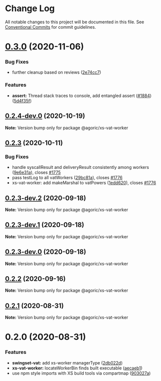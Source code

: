 # Change Log

All notable changes to this project will be documented in this file.
See [Conventional Commits](https://conventionalcommits.org) for commit guidelines.

# [0.3.0](https://github.com/Agoric/agoric-sdk/compare/@agoric/xs-vat-worker@0.2.4-dev.0...@agoric/xs-vat-worker@0.3.0) (2020-11-06)


### Bug Fixes

* further cleanup based on reviews ([2e74cc7](https://github.com/Agoric/agoric-sdk/commit/2e74cc72ce1c898b24c1a2613d7864d97fe383c2))


### Features

* **assert:** Thread stack traces to console, add entangled assert ([#1884](https://github.com/Agoric/agoric-sdk/issues/1884)) ([5d4f35f](https://github.com/Agoric/agoric-sdk/commit/5d4f35f901f2ca40a2a4d66dab980a5fe8e575f4))





## [0.2.4-dev.0](https://github.com/Agoric/agoric-sdk/compare/@agoric/xs-vat-worker@0.2.3...@agoric/xs-vat-worker@0.2.4-dev.0) (2020-10-19)

**Note:** Version bump only for package @agoric/xs-vat-worker





## [0.2.3](https://github.com/Agoric/agoric-sdk/compare/@agoric/xs-vat-worker@0.2.3-dev.2...@agoric/xs-vat-worker@0.2.3) (2020-10-11)


### Bug Fixes

* handle syscallResult and deliveryResult consistently among workers ([9e6e31a](https://github.com/Agoric/agoric-sdk/commit/9e6e31ac55521893b6fdf31785bb901345ed46af)), closes [#1775](https://github.com/Agoric/agoric-sdk/issues/1775)
* pass testLog to all vatWorkers ([29bc81a](https://github.com/Agoric/agoric-sdk/commit/29bc81a46d057532f51c37bed081d850cf7f31db)), closes [#1776](https://github.com/Agoric/agoric-sdk/issues/1776)
* xs-vat-worker: add makeMarshal to vatPowers ([1edd620](https://github.com/Agoric/agoric-sdk/commit/1edd62015e955d99fef8f75d32d2a5f1032aca38)), closes [#1776](https://github.com/Agoric/agoric-sdk/issues/1776)





## [0.2.3-dev.2](https://github.com/Agoric/agoric-sdk/compare/@agoric/xs-vat-worker@0.2.3-dev.1...@agoric/xs-vat-worker@0.2.3-dev.2) (2020-09-18)

**Note:** Version bump only for package @agoric/xs-vat-worker





## [0.2.3-dev.1](https://github.com/Agoric/agoric-sdk/compare/@agoric/xs-vat-worker@0.2.3-dev.0...@agoric/xs-vat-worker@0.2.3-dev.1) (2020-09-18)

**Note:** Version bump only for package @agoric/xs-vat-worker





## [0.2.3-dev.0](https://github.com/Agoric/agoric-sdk/compare/@agoric/xs-vat-worker@0.2.2...@agoric/xs-vat-worker@0.2.3-dev.0) (2020-09-18)

**Note:** Version bump only for package @agoric/xs-vat-worker





## [0.2.2](https://github.com/Agoric/agoric-sdk/compare/@agoric/xs-vat-worker@0.2.1...@agoric/xs-vat-worker@0.2.2) (2020-09-16)

**Note:** Version bump only for package @agoric/xs-vat-worker





## [0.2.1](https://github.com/Agoric/agoric-sdk/compare/@agoric/xs-vat-worker@0.2.0...@agoric/xs-vat-worker@0.2.1) (2020-08-31)

**Note:** Version bump only for package @agoric/xs-vat-worker





# 0.2.0 (2020-08-31)


### Features

* **swingset-vat:** add xs-worker managerType ([2db022d](https://github.com/Agoric/agoric-sdk/commit/2db022d966a416c9b765c18ed543dd5adb31cc6d))
* **xs-vat-worker:** locateWorkerBin finds built executable ([aecaeb1](https://github.com/Agoric/agoric-sdk/commit/aecaeb143668825183c5aa1b9a5c76d954b51501))
* use npm style imports with XS build tools via compartmap ([903027a](https://github.com/Agoric/agoric-sdk/commit/903027a30299e9d9b03246bb0476bc4b94fddcf9))
